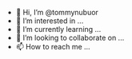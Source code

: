 - 👋 Hi, I’m @tommynubuor
- 👀 I’m interested in ...
- 🌱 I’m currently learning ...
- 💞️ I’m looking to collaborate on ...
- 📫 How to reach me ...

<!---
tommynubuor/tommynubuor is a ✨ special ✨ repository because its `README.md` (this file) appears on your GitHub profile.
You can click the Preview link to take a look at your changes.
--->
